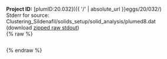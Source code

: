 **Project ID:** [plumID:20.032]({{ '/' | absolute_url }}eggs/20/032/)  
Stderr for source:  Clustering_Sildenafil/solids_setup/solid_analysis/plumed8.dat   
(download [zipped raw stdout](plumed8.dat.plumed_master.stdout.txt.zip))  
{% raw %}
<pre>
</pre>
{% endraw %}
